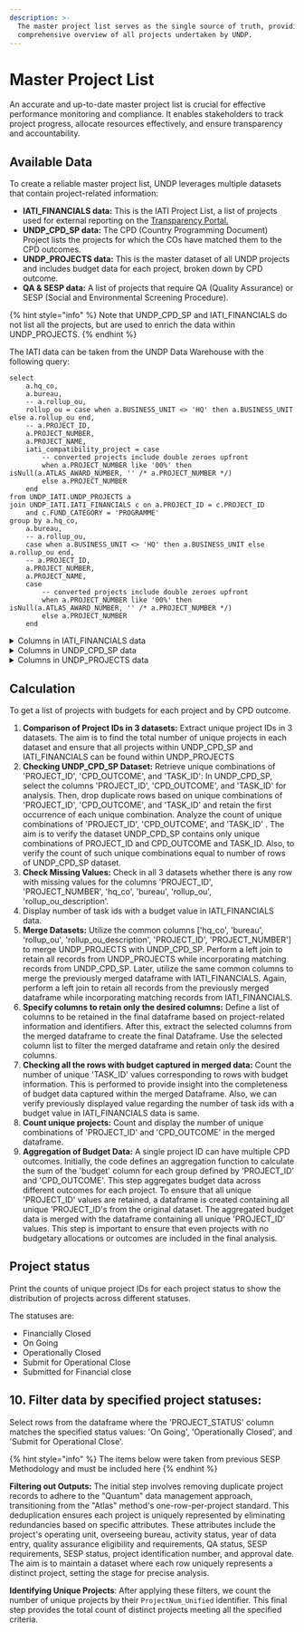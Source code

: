 ```yaml
---
description: >-
  The master project list serves as the single source of truth, providing a
  comprehensive overview of all projects undertaken by UNDP.
---
```


# Master Project List

An accurate and up-to-date master project list is crucial for effective performance monitoring and compliance.  It enables stakeholders to track project progress, allocate resources effectively, and ensure transparency and accountability.

## Available Data&#x20;

To create a reliable master project list, UNDP leverages multiple datasets that contain project-related information:

* **IATI\_FINANCIALS data:** This is the IATI Project List,  a list of projects used for external reporting on the [Transparency Portal.](https://open.undp.org)
* **UNDP\_CPD\_SP data:** The CPD (Country Programming Document) Project lists the projects for which the COs have matched them to the CPD outcomes.&#x20;
* **UNDP\_PROJECTS data:** This is the master dataset of all UNDP projects and includes budget data for each project, broken down by CPD outcome.&#x20;
* **QA & SESP data:** A list of projects that require QA (Quality Assurance) or SESP (Social and Environmental Screening Procedure).&#x20;

{% hint style="info" %}
Note that UNDP\_CPD\_SP and IATI\_FINANCIALS do not list all the projects, but are used to enrich the data within UNDP\_PROJECTS.&#x20;
{% endhint %}

&#x20; The IATI data can be taken from the UNDP Data Warehouse with the following query:

```plsql
select
    a.hq_co,
    a.bureau,
    -- a.rollup_ou,
    rollup_ou = case when a.BUSINESS_UNIT <> 'HQ' then a.BUSINESS_UNIT else a.rollup_ou end,
    -- a.PROJECT_ID,
    a.PROJECT_NUMBER,
    a.PROJECT_NAME,
    iati_compatibility_project = case
        -- converted projects include double zeroes upfront
        when a.PROJECT_NUMBER like '00%' then isNull(a.ATLAS_AWARD_NUMBER, '' /* a.PROJECT_NUMBER */)
        else a.PROJECT_NUMBER
    end
from UNDP_IATI.UNDP_PROJECTS a
join UNDP_IATI.IATI_FINANCIALS c on a.PROJECT_ID = c.PROJECT_ID
    and c.FUND_CATEGORY = 'PROGRAMME'
group by a.hq_co,
    a.bureau,
    -- a.rollup_ou,
    case when a.BUSINESS_UNIT <> 'HQ' then a.BUSINESS_UNIT else a.rollup_ou end,
    -- a.PROJECT_ID,
    a.PROJECT_NUMBER,
    a.PROJECT_NAME,
    case
        -- converted projects include double zeroes upfront
        when a.PROJECT_NUMBER like '00%' then isNull(a.ATLAS_AWARD_NUMBER, '' /* a.PROJECT_NUMBER */)
        else a.PROJECT_NUMBER
    end
```

&#x20;

<details>

<summary>Columns in IATI_FINANCIALS data</summary>

* **hq\_co:** Location type (Headquarters (HQ), Country Office (CO), or Regional Center (RC)).
* **bureau:** Name of the specialized unit or division responsible.
* **rollup\_ou:** Code for the organizational unit.
* **rollup\_ou\_description:** Name of the organizational unit.
* **PROJECT\_ID:** Identifier for the project.
* **PROJECT\_NUMBER:** Number assigned to the project.
* **TASK\_ID:** Identifier for the task.
* **TASK\_NUMBER:** Number assigned to the task.
* **FUND\_CODE:** Code representing the funding source.
* **FUND\_CATEGORY:** Category that the funding falls into.
* **DONOR:** Code representing the donor.
* **DONOR\_DESCR:** Full name of the donor.
* **DONOR\_DESCSHORT:** Abbreviated description of the donor.
* **donor\_type\_lvl1:** Classification of donor (Non-Government, Program city, Non-program city, or Other).
* **donor\_type\_lvl1\_descr:** Detailed description of the donor classification.
* **donor\_type\_lvl2:** Secondary level name of donor.
* **donor\_type\_lvl2\_descr:** Description for the second level of donor classification.
* **donor\_type\_lvl3:** Tertiary level name of donor.
* **donor\_type\_lvl3\_descr:** Description for the third level of donor classification.
* **fiscal\_year:** Fiscal year range (2023 to 2031).
* **Budget:** Project budget amount in USD.
* **Expenditure:** Total amount of money expended (includes negative numbers).
* **Load\_Timestamp:** Date and time of data entry.

</details>

<details>

<summary>Columns in UNDP_CPD_SP data</summary>

* **hq\_co:** Type of location (Headquarters (HQ), Country Office (CO), or Regional Center (RC)).
* **bureau:** Name of the specialized unit or division responsible.
* **rollup\_ou:** Code of the organizational unit.
* **rollup\_ou\_description:** Name of the organizational unit.
* **BUSINESS\_UNIT:** Identifier for the business unit.
* **PROJECT\_ID:** Identifier for the project.
* **PROJECT\_NUMBER:** Number assigned to the project.
* **TASK\_ID:** Identifier for the task.
* **TASK\_NUMBER:** Number assigned to the task.
* **TASK\_NAME:** Name of the task.
* **CPD\_OUTPUT:** Code for CPD output.
* **CPD\_OUTPUT\_DESCRIPTION:** Description of CPD output.
* **CPD\_OUTCOME:** Code for CPD outcome.
* **CPD\_OUTCOME\_DESCRIPTION:** Description of CPD outcome.
* **sp\_outcome:** SP outcome code.
* **sp\_outcome\_id:** Identifier for SP outcome.
* **sp\_outcome\_description:** Description of SP outcome.
* **sp\_output:** SP output code.
* **sp\_output\_description:** Description of SP output.
* **SP\_PRIMARY\_RESULT\_LINKAGE:** Linkage to the primary result for SP projects.
* **SIGNATURE\_SOLUTION:** Code for signature solution.
* **SIGNATURE\_SOLUTION\_DESCRIPTION:** Description of signature solution.
* **BUDGET\_IDENTIFIER:** Code for budget identifier.
* **BUDGET\_IDENTIFIER\_DESCRIPTION:** Description of budget identifier.
* **CPD\_CYCLE\_NAME:** Name of the CPD cycle.
* **CPD\_CYCLE:** Code for CPD cycle.
* **BEGIN\_YEAR:** Start year of the cycle.
* **END\_YEAR:** End year of the cycle.

</details>

<details>

<summary>Columns in UNDP_PROJECTS data </summary>



* **hq\_co:** Type of location (Headquarters (HQ), Country Office (CO), or Regional Center (RC)).
* **bureau:** Name of the specialized unit or division responsible.
* **rollup\_ou:** Code of the organizational unit.
* **rollup\_ou\_description:** Name of the organizational unit.
* **PROJECT\_ID:** Identifier for the project.
* **PROJECT\_NUMBER:** Number assigned to the project.
* **PROJECT\_NAME:** Name of the project.
* **PROJECT\_DESCRIPTION:** Description of the project.
* **ATLAS\_AWARD\_NUMBER:** Atlas award number.
* **ATLAS\_AWARD\_DESCIPTION:** Description of the Atlas award.
* **BUSINESS\_UNIT:** Identifier for the business unit.
* **ORGANIZATION:** Organization involved in the project.
* **DEPARTMENT:** Department associated with the project.
* **START\_DATE:** Start date of the project.
* **COMPLETION\_DATE:** Completion date of the project.
* **CLOSED\_DATE:** Date when the project was closed.
* **PROJECT\_TYPE:** Type of project.
* **PROJECT\_TYPE\_DESCRIPTION:** Description of the project type.
* **PROJECT\_STATUS:** Status of the project.
* **PROJECT\_MANAGER:** Project manager's name.
* **PROJECT\_MANAGER\_EMAIL:** Email address of the project manager.
* **IMPLEMENTING\_PARTNER:** Implementing partner code.
* **IMPLEMENTING\_PARTNER\_DESCRIPTION:** Description of the implementing partner.
* **IMPLEMENTATION\_MODALITY:** Implementation modality code.
* **IMPLEMENTATION\_MODALITY\_DESCRIPTION:** Description of the implementation modality.
* **PROJECT\_ORIG\_TEMPLATE:** Original template of the project.
* **PROGRAMME\_FUNDING\_FLAG:** Flag indicating program funding.
* **GEF\_GCF\_PROJECT\_FLAG:** Flag indicating GEF/GCF project.
* **Other\_References\_Value:** Other references value.

</details>

&#x20;&#x20;

## Calculation

To get a list of projects with budgets for each project and by CPD outcome.

1. **Comparison of Project IDs in 3 datasets:**  Extract unique project IDs in 3 datasets. The aim is to find the total number of unique projects in each dataset and ensure that all projects within UNDP\_CPD\_SP and IATI\_FINANCIALS can be found within UNDP\_PROJECTS
2. **Checking UNDP\_CPD\_SP Dataset:** Retrieve unique combinations of 'PROJECT\_ID', 'CPD\_OUTCOME', and 'TASK\_ID': In UNDP\_CPD\_SP, select the columns 'PROJECT\_ID', 'CPD\_OUTCOME', and 'TASK\_ID' for analysis. Then, drop duplicate rows based on unique combinations of 'PROJECT\_ID', 'CPD\_OUTCOME', and 'TASK\_ID' and retain the first occurrence of each unique combination. Analyze the count of unique combinations of 'PROJECT\_ID', 'CPD\_OUTCOME', and 'TASK\_ID' . The aim is to verify the dataset UNDP\_CPD\_SP contains only unique combinations of PROJECT\_ID and CPD\_OUTCOME and TASK\_ID. Also, to verify the count of such unique combinations equal to number of rows of UNDP\_CPD\_SP dataset.&#x20;
3. **Check Missing Values:** Check in all 3 datasets whether there is any row with missing values for the columns 'PROJECT\_ID', 'PROJECT\_NUMBER', 'hq\_co', 'bureau', 'rollup\_ou', 'rollup\_ou\_description'.
4. Display number of task ids with a budget value in IATI\_FINANCIALS data.&#x20;
5. **Merge Datasets:** Utilize the common columns \['hq\_co', 'bureau', 'rollup\_ou', 'rollup\_ou\_description', 'PROJECT\_ID', 'PROJECT\_NUMBER'] to merge UNDP\_PROJECTS with UNDP\_CPD\_SP. Perform a left join to retain all records from UNDP\_PROJECTS while incorporating matching records from UNDP\_CPD\_SP. Later, utilize the same common columns to merge the previously merged dataframe with IATI\_FINANCIALS. Again, perform a left join to retain all records from the previously merged dataframe while incorporating matching records from IATI\_FINANCIALS.
6. **Specify columns to retain only the desired columns:**  Define a list of columns to be retained in the final dataframe based on project-related information and identifiers. After this, extract the selected columns from the merged dataframe to create the final Dataframe. Use the selected column list to filter the merged dataframe and retain only the desired columns.&#x20;
7. **Checking all the rows with budget captured in merged data:** Count the number of unique 'TASK\_ID' values corresponding to rows with budget information. This is performed to provide insight into the completeness of budget data captured within the merged Dataframe. Also, we can verify previously displayed value regarding the number of task ids with a budget value in IATI\_FINANCIALS data is same.&#x20;
8. **Count unique projects:** Count and display the number of unique combinations of 'PROJECT\_ID' and 'CPD\_OUTCOME' in the merged dataframe.&#x20;
9. **Aggregation of Budget Data:** A single project ID can have multiple CPD outcomes. Initially, the code defines an aggregation function to calculate the sum of the 'budget' column for each group defined by 'PROJECT\_ID' and 'CPD\_OUTCOME'. This step aggregates budget data across different outcomes for each project.  To ensure that all unique 'PROJECT\_ID' values are retained, a dataframe is created containing all unique 'PROJECT\_ID's from the original dataset. The aggregated budget data is merged with the dataframe containing all unique 'PROJECT\_ID' values. This step is important to ensure that even projects with no budgetary allocations or outcomes are included in the final analysis.&#x20;

&#x20;

## Project status&#x20;

Print the counts of unique project IDs for each project status to show the distribution of projects across different statuses.&#x20;

The statuses are:&#x20;

* Financially Closed&#x20;
* On Going&#x20;
* Operationally Closed&#x20;
* Submit for Operational Close &#x20;
* Submitted for Financial close&#x20;

&#x20;

## 10. Filter data by specified project statuses:&#x20;

Select rows from the dataframe where the 'PROJECT\_STATUS' column matches the specified status values: 'On Going', 'Operationally Closed', and 'Submit for Operational Close'.&#x20;



{% hint style="info" %}
The items below were taken from previous SESP Methodology and must be included here
{% endhint %}



**Filtering out Outputs:** The initial step involves removing duplicate project records to adhere to the "Quantum" data management approach, transitioning from the "Atlas" method's one-row-per-project standard. This deduplication ensures each project is uniquely represented by eliminating redundancies based on specific attributes. These attributes include the project's operating unit, overseeing bureau, activity status, year of data entry, quality assurance eligibility and requirements, QA status, SESP requirements, SESP status, project identification number, and approval date. The aim is to maintain a dataset where each row uniquely represents a distinct project, setting the stage for precise analysis.

**Identifying Unique Projects**: After applying these filters, we count the number of unique projects by their `ProjectNum_Unified` identifier. This final step provides the total count of distinct projects meeting all the specified criteria.

&#x20;
